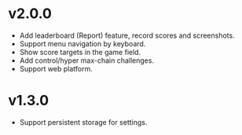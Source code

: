 # v2.0.0

- Add leaderboard (Report) feature, record scores and screenshots.
- Support menu navigation by keyboard.
- Show score targets in the game field.
- Add control/hyper max-chain challenges.
- Support web platform.

# v1.3.0

- Support persistent storage for settings.
